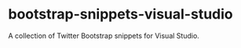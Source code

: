 bootstrap-snippets-visual-studio
================================

A collection of Twitter Bootstrap snippets for Visual Studio.
